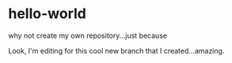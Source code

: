 # hello-world
why not create my own repository...just because

Look, I'm editing for this cool new branch that I created...amazing.
